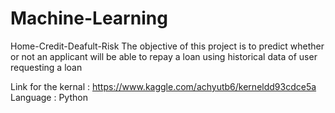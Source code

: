 # Machine-Learning
Home-Credit-Deafult-Risk
The objective of this project is to predict whether or not an applicant will be able to repay a loan using historical data of user requesting a loan

Link for the kernal : https://www.kaggle.com/achyutb6/kerneldd93cdce5a Language : Python
